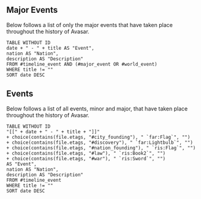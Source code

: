 ## Major Events
Below follows a list of only the major events that have taken place throughout the history of Avasar.
```dataview
TABLE WITHOUT ID
date + " - " + title AS "Event",
nation AS "Nation",
description AS "Description"
FROM #timeline_event AND (#major_event OR #world_event) 
WHERE title != ""
SORT date DESC
```
## Events
Below follows a list of all events, minor and major, that have taken place throughout the history of Avasar.
```dataview
TABLE WITHOUT ID
"[[" + date + " - " + title + "]]"
+ choice(contains(file.etags, "#city_founding"), " `far:Flag`", "") 
+ choice(contains(file.etags, "#discovery"), " `far:Lightbulb`", "") 
+ choice(contains(file.etags, "#nation_founding"), " `ris:Flag`", "") 
+ choice(contains(file.etags, "#law"), " `ris:Book2`", "")
+ choice(contains(file.etags, "#war"), " `ris:Sword`", "")
AS "Event",
nation AS "Nation",
description AS "Description"
FROM #timeline_event 
WHERE title != ""
SORT date DESC
```
